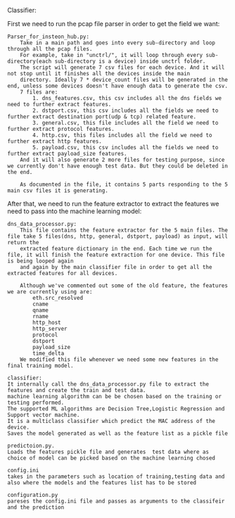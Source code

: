Classifier:

First we need to run the pcap file parser in order to get the field we want:

    Parser_for_insteon_hub.py:
        Take in a main path and goes into every sub-directory and loop through all the pcap files.
        For example, take in "unctrl/", it will loop through every sub-directory(each sub-directory is a device) inside unctrl folder.
        The script will generate 7 csv files for each device. And it will not stop until it finishes all the devices inside the main
        directory. Ideally 7 * device_count files will be generated in the end, unless some devices doesn't have enough data to generate the csv.
        7 files are: 
            1. dns_features.csv, this csv includes all the dns fields we need to further extract features.
            2. dstport.csv, this csv includes all the fields we need to further extract destination port(udp & tcp) related feature.
            3. general.csv, this file includes all the field we need to further extract protocol features.
            4. http.csv, this files includes all the field we need to further extract http features.
            5. payload.csv, this csv includes all the fields we need to further extract payload_size features.
        And it will also generate 2 more files for testing purpose, since we currently don't have enough test data. But they could be deleted in the end.
        
        As documented in the file, it contains 5 parts responding to the 5 main csv files it is generating.
 
 
 After that, we need to run the feature extractor to extract the features we need to pass into the machine learning model:
    
    dns_data_processor.py:
        This file contains the feature extractor for the 5 main files. The file take 5 files(dns, http, general, dstport, payload) as input, will return the
        extracted feature dictionary in the end. Each time we run the file, it will finish the feature extraction for one device. This file is being looped again
        and again by the main classifier file in order to get all the extracted features for all devices. 
        
        Although we've commented out some of the old feature, the features we are currently using are:
            eth.src_resolved
            cname
            qname
            rname
            http_host
            http_server
            protocol
            dstport
            payload_size
            time_delta
        We modified this file whenever we need some new features in the final training model.
        
    classifier:
    It internally call the dns_data_processor.py file to extract the features and create the train and test data.
    machine learning algorithm can be be chosen based on the training or testing performed.
    The supported ML algorithms are Decision Tree,Logistic Regression and Support vector machine.
    It is a multiclass classifier which predict the MAC address of the device.
    Saves the model generated as well as the feature list as a pickle file
    
    predictoion.py.
    Loads the features pickle file and generates  test data where as choice of model can be picked based on the machine learning chosed
     
    config.ini
    takes in the parameters such as location of training,testing data and also where the models and the features list has to be stored
    
    configuration.py
    pareses the config.ini file and passes as arguments to the classifeir and the prediction
    
